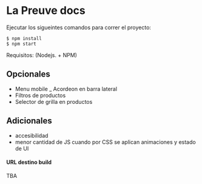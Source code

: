 # La Preuve docs

Ejecutar los sigueintes comandos para correr el proyecto:

    $ npm install
    $ npm start


Requisitos: (Nodejs. + NPM)

## Opcionales
- Menu mobile
_ Acordeon en barra lateral
- Filtros de productos
- Selector de grilla en productos

## Adicionales
- accesibilidad
- menor cantidad de JS cuando por CSS se aplican animaciones y estado de UI

#### URL destino build

TBA
